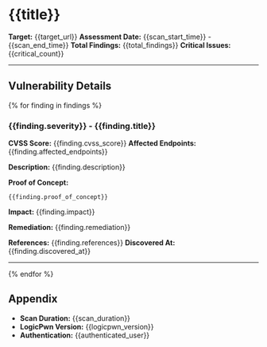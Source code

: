 # {{title}}

**Target:** {{target_url}}
**Assessment Date:** {{scan_start_time}} - {{scan_end_time}}
**Total Findings:** {{total_findings}}
**Critical Issues:** {{critical_count}}

---

## Vulnerability Details

{% for finding in findings %}
### {{finding.severity}} - {{finding.title}}
**CVSS Score:** {{finding.cvss_score}}
**Affected Endpoints:** {{finding.affected_endpoints}}

**Description:**
{{finding.description}}

**Proof of Concept:**
```http
{{finding.proof_of_concept}}
```

**Impact:**
{{finding.impact}}

**Remediation:**
{{finding.remediation}}

**References:** {{finding.references}}
**Discovered At:** {{finding.discovered_at}}

---
{% endfor %}

## Appendix
- **Scan Duration:** {{scan_duration}}
- **LogicPwn Version:** {{logicpwn_version}}
- **Authentication:** {{authenticated_user}}
